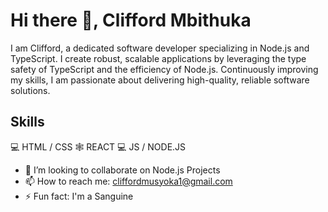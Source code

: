 # Hi there 👋, Clifford Mbithuka

I am Clifford, a dedicated software developer specializing in Node.js and TypeScript. I create robust, scalable applications by leveraging the type safety of TypeScript and the efficiency of Node.js. Continuously improving my skills, I am passionate about delivering high-quality, reliable software solutions.

## Skills 
💻  HTML / CSS
🕸   REACT 
💻  JS / NODE.JS 

- 👯 I’m looking to collaborate on Node.js Projects 
- 📫 How to reach me: cliffordmusyoka1@gmail.com 
- ⚡ Fun fact: I'm a Sanguine 


<!---
Cliff-Mbithuka/Cliff-Mbithuka is a ✨ special ✨ repository because its `README.md` (this file) appears on your GitHub profile.
You can click the Preview link to take a look at your changes.
--->
